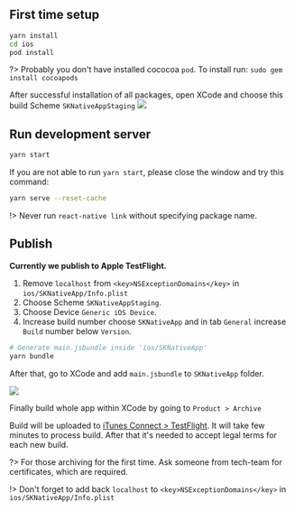 ## First time setup

```bash
yarn install
cd ios
pod install
```

?> Probably you don't have installed cococoa `pod`. To install run: `sudo gem install cocoapods`

After successful installation of all packages, open XCode and choose this build Scheme `SKNativeAppStaging`
![](https://cl.ly/0b1B3w3a3n2h/Screen%20Shot%202017-10-12%20at%205.35.03%20PM.png)

## Run development server

```bash
yarn start
```

If you are not able to run `yarn start`, please close the window and try this command:

```bash
yarn serve --reset-cache
```

!> Never run `react-native link` without specifying package name.

## Publish

**Currently we publish to Apple TestFlight.**

1. Remove `localhost` from `<key>NSExceptionDomains</key>` in `ios/SKNativeApp/Info.plist`
2. Choose Scheme `SKNativeAppStaging`.
3. Choose Device `Generic iOS Device`.
4. Increase build number choose `SKNativeApp` and in tab `General` increase `Build` number below `Version`.

```bash
# Generate main.jsbundle inside 'ios/SKNativeApp'
yarn bundle
```

After that, go to XCode and add `main.jsbundle` to `SKNativeApp` folder.

![](https://cl.ly/120g0V3V1E0b/[16f594fbdd79f450616dc4e595fbfb50]_Image%202017-10-12%20at%205.51.36%20PM.png)

Finally build whole app within XCode by going to `Product > Archive`

Build will be uploaded to [iTunes Connect > TestFlight](https://itunesconnect.apple.com).
It will take few minutes to process build. After that it's needed to accept legal terms for each new build.

?> For those archiving for the first time. Ask someone from tech-team for certificates, which are required.

!> Don't forget to add back `localhost` to `<key>NSExceptionDomains</key>` in `ios/SKNativeApp/Info.plist`

